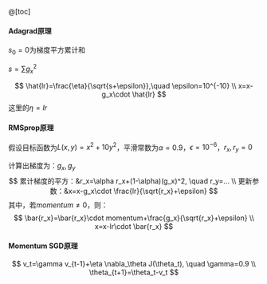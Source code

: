 @[toc]

#### Adagrad原理

$s_0=0$为梯度平方累计和

$s=\sum{g_x^2}$

$$
\hat{lr}=\frac{\eta}{\sqrt{s+\epsilon}},\quad \epsilon=10^{-10} \\
x=x-g_x\cdot \hat{lr}
$$
这里的$\eta = lr$

#### RMSprop原理

假设目标函数为$L(x,y)=x^2+10y^2$，平滑常数为$\alpha = 0.9$，$\epsilon = 10^{-6}$，$r_x,r_y=0$

计算出梯度为：$g_x,g_y$
$$
累计梯度的平方：&r_x=\alpha r_x+(1-\alpha)(g_x)^2, \quad r_y=... \\
更新参数：&x=x-g_x\cdot \frac{lr}{\sqrt{r_x}+\epsilon}
$$
其中，若$momentum \neq 0$，则：
$$
\bar{r_x}=\bar{r_x}\cdot momentum+\frac{g_x}{\sqrt{r_x}+\epsilon} \\
x=x-lr\cdot \bar{r_x}
$$

#### Momentum SGD原理

$$
v_t=\gamma v_{t-1}+\eta \nabla_\theta J(\theta_t), \quad \gamma=0.9 \\
\theta_{t+1}=\theta_t-v_t
$$

